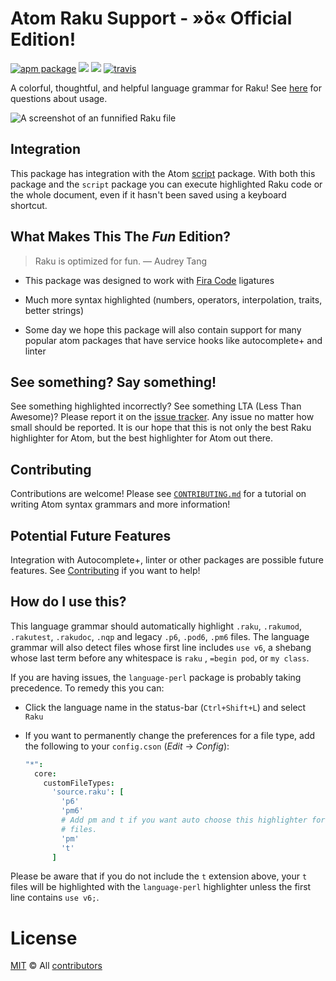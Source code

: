 [script-package]: https://atom.io/packages/script
[mit]:          http://opensource.org/licenses/MIT
[author]:       http://github.com/Raku
[releases]:     https://github.com/perl6/atom-language-perl6/releases
[mit-badge]:    https://img.shields.io/apm/l/language-perl6.svg
[apm-pkg-link]: https://atom.io/packages/language-perl6
[apm-ver-link]: https://img.shields.io/apm/v/language-perl6.svg
[dl-badge]:     http://img.shields.io/apm/dm/language-perl6.svg
[contributing]: https://github.com/Raku/atom-language-perl6/blob/master/CONTRIBUTING.md
[CREDITS]: https://github.com/Raku/atom-language-perl6/blob/master/CREDITS
[build-status]: https://travis-ci.org/Raku/atom-language-perl6.svg?branch=master
[build-status-link]: https://travis-ci.org/Raku/atom-language-perl6
[issues]: https://github.com/Raku/atom-language-perl6/issues
[travis-badge]: https://travis-ci.org/Raku/atom-language-perl6.svg?branch=master
[travis-link]: https://travis-ci.org/Raku/atom-language-perl6?branch=master
[fira-code]: https://github.com/tonsky/FiraCode
[screenshot-1]: https://raw.githubusercontent.com/Raku/atom-language-perl6/master/images/example1.png

# Atom Raku Support - »ö« Official Edition!

[![apm package][apm-ver-link]][apm-pkg-link]
[![][dl-badge]][apm-pkg-link]
[![][mit-badge]][mit]
[![travis][travis-badge]][travis-link]

A colorful, thoughtful, and helpful language grammar for Raku! See
[here](#how-do-i-use-this) for questions about usage.

![A screenshot of an funnified Raku file][screenshot-1]

## Integration
This package has integration with the Atom [script][script-package] package.
With both this package and the `script` package you can execute
highlighted Raku code or the whole document, even if it hasn't been saved using
a keyboard shortcut.

## What Makes This The *Fun* Edition?

> Raku is optimized for fun. ― Audrey Tang

* This package was designed to work with [Fira Code][fira-code] ligatures

* Much more syntax highlighted (numbers, operators, interpolation, traits, better strings)

* Some day we hope this package will also contain support for many popular atom packages that have service hooks like autocomplete+ and linter


## See something? Say something!
See something highlighted incorrectly? See something LTA (Less Than Awesome)?
Please report it on the [issue tracker][issues]. Any issue no matter how small should be reported. It is our hope that this is not only the best Raku highlighter for Atom, but the best highlighter for Atom out there.

## Contributing
Contributions are welcome! Please see [`CONTRIBUTING.md`][contributing] for a tutorial on writing Atom syntax grammars and more information!

## Potential Future Features
Integration with Autocomplete+, linter or other packages are possible future features. See [Contributing](#contributing) if you want to help!

## How do I use this?

This language grammar should automatically highlight `.raku`, `.rakumod`, `.rakutest`, `.rakudoc`, `.nqp` and legacy `.p6`, `.pod6`, `.pm6` files. The language grammar will also detect files whose first line includes `use v6`, a shebang whose last term before any whitespace is `raku` , `=begin pod`, or `my class`.

If you are having issues, the `language-perl` package is probably taking
precedence. To remedy this you can:

* Click the language name in the status-bar (`Ctrl+Shift+L`) and select `Raku`
* If you want to permanently change the preferences for a file type,
  add the following to your `config.cson` (*Edit* → *Config*):

  ```coffee
  "*":
    core:
      customFileTypes:
        'source.raku': [
          'p6'
          'pm6'
          # Add pm and t if you want auto choose this highlighter for .pm or .t
          # files.
          'pm'
          't'
        ]
  ```

Please be aware that if you do not include the `t` extension
above, your `t` files will be highlighted with the `language-perl` highlighter unless the first line contains `use v6;`.

# License

[MIT][mit] © All [contributors][CREDITS]
